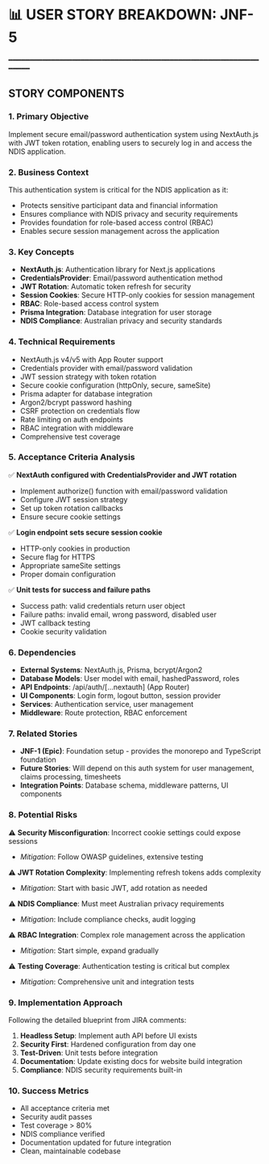 # 📊 USER STORY BREAKDOWN: JNF-5
━━━━━━━━━━━━━━━━━━━━━━━━━━━━━━━━━━━━━━━━━━━━━━━━━━━━━━━━━━━━━━━━

## STORY COMPONENTS

### 1. Primary Objective
Implement secure email/password authentication system using NextAuth.js with JWT token rotation, enabling users to securely log in and access the NDIS application.

### 2. Business Context
This authentication system is critical for the NDIS application as it:
- Protects sensitive participant data and financial information
- Ensures compliance with NDIS privacy and security requirements
- Provides foundation for role-based access control (RBAC)
- Enables secure session management across the application

### 3. Key Concepts
- **NextAuth.js**: Authentication library for Next.js applications
- **CredentialsProvider**: Email/password authentication method
- **JWT Rotation**: Automatic token refresh for security
- **Session Cookies**: Secure HTTP-only cookies for session management
- **RBAC**: Role-based access control system
- **Prisma Integration**: Database integration for user storage
- **NDIS Compliance**: Australian privacy and security standards

### 4. Technical Requirements
- NextAuth.js v4/v5 with App Router support
- Credentials provider with email/password validation
- JWT session strategy with token rotation
- Secure cookie configuration (httpOnly, secure, sameSite)
- Prisma adapter for database integration
- Argon2/bcrypt password hashing
- CSRF protection on credentials flow
- Rate limiting on auth endpoints
- RBAC integration with middleware
- Comprehensive test coverage

### 5. Acceptance Criteria Analysis
✅ **NextAuth configured with CredentialsProvider and JWT rotation**
   - Implement authorize() function with email/password validation
   - Configure JWT session strategy
   - Set up token rotation callbacks
   - Ensure secure cookie settings

✅ **Login endpoint sets secure session cookie**
   - HTTP-only cookies in production
   - Secure flag for HTTPS
   - Appropriate sameSite settings
   - Proper domain configuration

✅ **Unit tests for success and failure paths**
   - Success path: valid credentials return user object
   - Failure paths: invalid email, wrong password, disabled user
   - JWT callback testing
   - Cookie security validation

### 6. Dependencies
- **External Systems**: NextAuth.js, Prisma, bcrypt/Argon2
- **Database Models**: User model with email, hashedPassword, roles
- **API Endpoints**: /api/auth/[...nextauth] (App Router)
- **UI Components**: Login form, logout button, session provider
- **Services**: Authentication service, user management
- **Middleware**: Route protection, RBAC enforcement

### 7. Related Stories
- **JNF-1 (Epic)**: Foundation setup - provides the monorepo and TypeScript foundation
- **Future Stories**: Will depend on this auth system for user management, claims processing, timesheets
- **Integration Points**: Database schema, middleware patterns, UI components

### 8. Potential Risks
⚠️ **Security Misconfiguration**: Incorrect cookie settings could expose sessions
   - *Mitigation*: Follow OWASP guidelines, extensive testing

⚠️ **JWT Rotation Complexity**: Implementing refresh tokens adds complexity
   - *Mitigation*: Start with basic JWT, add rotation as needed

⚠️ **NDIS Compliance**: Must meet Australian privacy requirements
   - *Mitigation*: Include compliance checks, audit logging

⚠️ **RBAC Integration**: Complex role management across the application
   - *Mitigation*: Start simple, expand gradually

⚠️ **Testing Coverage**: Authentication testing is critical but complex
   - *Mitigation*: Comprehensive unit and integration tests

### 9. Implementation Approach
Following the detailed blueprint from JIRA comments:
1. **Headless Setup**: Implement auth API before UI exists
2. **Security First**: Hardened configuration from day one
3. **Test-Driven**: Unit tests before integration
4. **Documentation**: Update existing docs for website build integration
5. **Compliance**: NDIS security requirements built-in

### 10. Success Metrics
- All acceptance criteria met
- Security audit passes
- Test coverage > 80%
- NDIS compliance verified
- Documentation updated for future integration
- Clean, maintainable codebase